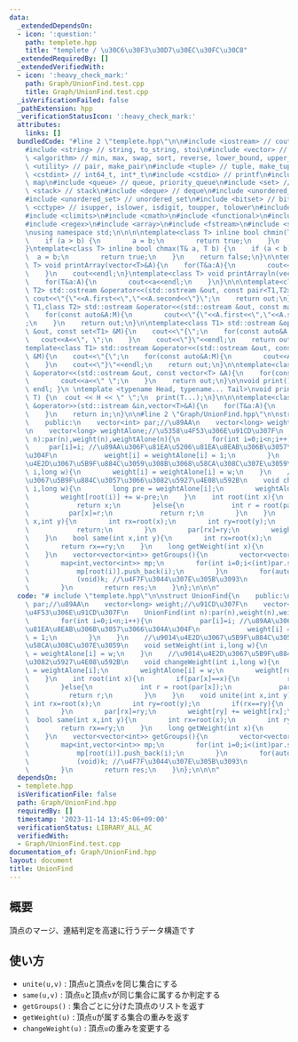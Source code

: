 ```yaml
---
data:
  _extendedDependsOn:
  - icon: ':question:'
    path: templete.hpp
    title: "templete / \u30C6\u30F3\u30D7\u30EC\u30FC\u30C8"
  _extendedRequiredBy: []
  _extendedVerifiedWith:
  - icon: ':heavy_check_mark:'
    path: Graph/UnionFind.test.cpp
    title: Graph/UnionFind.test.cpp
  _isVerificationFailed: false
  _pathExtension: hpp
  _verificationStatusIcon: ':heavy_check_mark:'
  attributes:
    links: []
  bundledCode: "#line 2 \"templete.hpp\"\n\n#include <iostream> // cout, endl, cin\n\
    #include <string> // string, to_string, stoi\n#include <vector> // vector\n#include\
    \ <algorithm> // min, max, swap, sort, reverse, lower_bound, upper_bound\n#include\
    \ <utility> // pair, make_pair\n#include <tuple> // tuple, make_tuple\n#include\
    \ <cstdint> // int64_t, int*_t\n#include <cstdio> // printf\n#include <map> //\
    \ map\n#include <queue> // queue, priority_queue\n#include <set> // set\n#include\
    \ <stack> // stack\n#include <deque> // deque\n#include <unordered_map> // unordered_map\n\
    #include <unordered_set> // unordered_set\n#include <bitset> // bitset\n#include\
    \ <cctype> // isupper, islower, isdigit, toupper, tolower\n#include <iomanip>\n\
    #include <climits>\n#include <cmath>\n#include <functional>\n#include <numeric>\n\
    #include <regex>\n#include <array>\n#include <fstream>\n#include <sstream>\n\n\
    \nusing namespace std;\n\n\n\ntemplate<class T> inline bool chmin(T& a, T b) {\n\
    \    if (a > b) {\n        a = b;\n        return true;\n    }\n    return false;\n\
    }\ntemplate<class T> inline bool chmax(T& a, T b) {\n    if (a < b) {\n      \
    \  a = b;\n        return true;\n    }\n    return false;\n}\n\ntemplate<class\
    \ T> void printArray(vector<T>&A){\n    for(T&a:A){\n        cout<<a<<\" \";\n\
    \    }\n    cout<<endl;\n}\ntemplate<class T> void printArrayln(vector<T>&A){\n\
    \    for(T&a:A){\n        cout<<a<<endl;\n    }\n}\n\n\ntemplate<class T1,class\
    \ T2> std::ostream &operator<<(std::ostream &out, const pair<T1,T2> &A){\n   \
    \ cout<<\"{\"<<A.first<<\",\"<<A.second<<\"}\";\n    return out;\n}\n\ntemplate<class\
    \ T1,class T2> std::ostream &operator<<(std::ostream &out, const map<T1,T2> &M){\n\
    \    for(const auto&A:M){\n        cout<<\"{\"<<A.first<<\",\"<<A.second<<\"}\"\
    ;\n    }\n    return out;\n}\n\ntemplate<class T1> std::ostream &operator<<(std::ostream\
    \ &out, const set<T1> &M){\n    cout<<\"{\";\n    for(const auto&A:M){\n     \
    \   cout<<A<<\", \";\n    }\n    cout<<\"}\"<<endl;\n    return out;\n}\n\n\n\
    template<class T1> std::ostream &operator<<(std::ostream &out, const multiset<T1>\
    \ &M){\n    cout<<\"{\";\n    for(const auto&A:M){\n        cout<<A<<\", \";\n\
    \    }\n    cout<<\"}\"<<endl;\n    return out;\n}\n\ntemplate<class T> std::ostream\
    \ &operator<<(std::ostream &out, const vector<T> &A){\n    for(const T &a:A){\n\
    \        cout<<a<<\" \";\n    }\n    return out;\n}\n\nvoid print() { cout <<\
    \ endl; }\n \ntemplate <typename Head, typename... Tail>\nvoid print(Head H, Tail...\
    \ T) {\n  cout << H << \" \";\n  print(T...);\n}\n\n\ntemplate<class T> std::istream\
    \ &operator>>(std::istream &in,vector<T>&A){\n    for(T&a:A){\n        std::cin>>a;\n\
    \    }\n    return in;\n}\n\n#line 2 \"Graph/UnionFind.hpp\"\n\nstruct UnionFind{\n\
    \    public:\n    vector<int> par;//\u89AA\n    vector<long> weight;//\u91CD\u307F\
    \n    vector<long> weightAlone;//\u5358\u4F53\u306E\u91CD\u307F\n    UnionFind(int\
    \ n):par(n),weight(n),weightAlone(n){\n        for(int i=0;i<n;i++){\n       \
    \     par[i]=i; //\u89AA\u306F\u81EA\u5206\u81EA\u8EAB\u306B\u3057\u3066\u304A\
    \u304F\n            weight[i] = weightAlone[i] = 1;\n        }\n    }\n    //\u9014\
    \u4E2D\u3067\u5B9F\u884C\u3059\u308B\u3068\u58CA\u308C\u307E\u3059\n    void setWeight(int\
    \ i,long w){\n        weight[i] = weightAlone[i] = w;\n    }\n    //\u9014\u4E2D\
    \u3067\u5B9F\u884C\u3057\u3066\u3082\u5927\u4E08\u592B\n    void changeWeight(int\
    \ i,long w){\n        long pre = weightAlone[i];\n        weightAlone[i] = w;\n\
    \        weight[root(i)] += w-pre;\n    }\n    int root(int x){\n        if(par[x]==x){\n\
    \            return x;\n        }else{\n            int r = root(par[x]);\n  \
    \          par[x]=r;\n            return r;\n        }\n    }\n    void unite(int\
    \ x,int y){\n        int rx=root(x);\n        int ry=root(y);\n        if(rx==ry){\n\
    \            return;\n        }\n        par[rx]=ry;\n        weight[ry] += weight[rx];\n\
    \    }\n    bool same(int x,int y){\n        int rx=root(x);\n        int ry=root(y);\n\
    \        return rx==ry;\n    }\n    long getWeight(int x){\n        return weight[root(x)];\n\
    \    }\n    vector<vector<int>> getGroups(){\n        vector<vector<int>> res;\n\
    \        map<int,vector<int>> mp;\n        for(int i=0;i<(int)par.size();i++){\n\
    \            mp[root(i)].push_back(i);\n        }\n        for(auto&[k,v]:mp){\n\
    \            (void)k; //\u4F7F\u3044\u307E\u305B\u3093\n            res.push_back(v);\n\
    \        }\n        return res;\n    }\n};\n\n\n"
  code: "# include \"templete.hpp\"\n\nstruct UnionFind{\n    public:\n    vector<int>\
    \ par;//\u89AA\n    vector<long> weight;//\u91CD\u307F\n    vector<long> weightAlone;//\u5358\
    \u4F53\u306E\u91CD\u307F\n    UnionFind(int n):par(n),weight(n),weightAlone(n){\n\
    \        for(int i=0;i<n;i++){\n            par[i]=i; //\u89AA\u306F\u81EA\u5206\
    \u81EA\u8EAB\u306B\u3057\u3066\u304A\u304F\n            weight[i] = weightAlone[i]\
    \ = 1;\n        }\n    }\n    //\u9014\u4E2D\u3067\u5B9F\u884C\u3059\u308B\u3068\
    \u58CA\u308C\u307E\u3059\n    void setWeight(int i,long w){\n        weight[i]\
    \ = weightAlone[i] = w;\n    }\n    //\u9014\u4E2D\u3067\u5B9F\u884C\u3057\u3066\
    \u3082\u5927\u4E08\u592B\n    void changeWeight(int i,long w){\n        long pre\
    \ = weightAlone[i];\n        weightAlone[i] = w;\n        weight[root(i)] += w-pre;\n\
    \    }\n    int root(int x){\n        if(par[x]==x){\n            return x;\n\
    \        }else{\n            int r = root(par[x]);\n            par[x]=r;\n  \
    \          return r;\n        }\n    }\n    void unite(int x,int y){\n       \
    \ int rx=root(x);\n        int ry=root(y);\n        if(rx==ry){\n            return;\n\
    \        }\n        par[rx]=ry;\n        weight[ry] += weight[rx];\n    }\n  \
    \  bool same(int x,int y){\n        int rx=root(x);\n        int ry=root(y);\n\
    \        return rx==ry;\n    }\n    long getWeight(int x){\n        return weight[root(x)];\n\
    \    }\n    vector<vector<int>> getGroups(){\n        vector<vector<int>> res;\n\
    \        map<int,vector<int>> mp;\n        for(int i=0;i<(int)par.size();i++){\n\
    \            mp[root(i)].push_back(i);\n        }\n        for(auto&[k,v]:mp){\n\
    \            (void)k; //\u4F7F\u3044\u307E\u305B\u3093\n            res.push_back(v);\n\
    \        }\n        return res;\n    }\n};\n\n\n"
  dependsOn:
  - templete.hpp
  isVerificationFile: false
  path: Graph/UnionFind.hpp
  requiredBy: []
  timestamp: '2023-11-14 13:45:06+09:00'
  verificationStatus: LIBRARY_ALL_AC
  verifiedWith:
  - Graph/UnionFind.test.cpp
documentation_of: Graph/UnionFind.hpp
layout: document
title: UnionFind
---
```


## 概要
頂点のマージ、連結判定を高速に行うデータ構造です

## 使い方
- `unite(u,v)` : 頂点`u`と頂点`v`を同じ集合にする
- `same(u,v)` : 頂点`u`と頂点`v`が同じ集合に属するか判定する
- `getGroups()` : 集合ごとに分けた頂点のリストを返す
- `getWeight(u)` : 頂点`u`が属する集合の重みを返す
- `changeWeight(u)` : 頂点`u`の重みを変更する
